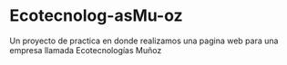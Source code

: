 # Ecotecnolog-asMu-oz
Un proyecto de practica en donde realizamos una pagina web para una empresa llamada Ecotecnologías Muñoz
